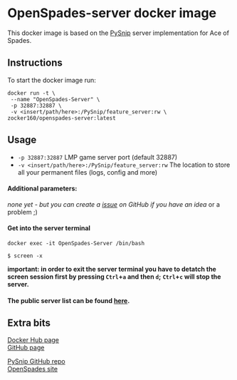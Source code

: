 # OpenSpades-server docker image
This docker image is based on the [PySnip](https://github.com/NateShoffner/PySnip) server implementation for Ace of Spades.

## Instructions
To start the docker image run:

```
docker run -t \
 --name "OpenSpades-Server" \
 -p 32887:32887 \
 -v <insert/path/here>:/PySnip/feature_server:rw \
zocker160/openspades-server:latest
```
## Usage

- `-p 32887:32887` LMP game server port (default 32887)
- `-v <insert/path/here>:/PySnip/feature_server:rw` The location to store all your permanent files (logs, config and more)

#### Additional parameters:

*none yet - but you can create a [issue](https://github.com/zocker-160/OpenSpades-server-docker/issues) on GitHub if you have an idea* or a problem ;)

#### Get into the server terminal

```
docker exec -it OpenSpades-Server /bin/bash

$ screen -x
```

**important: in order to exit the server terminal you have to detatch the screen session first by pressing `Ctrl`+`a` and then `d`;**
**`Ctrl`+`c` will stop the server.**

#### The public server list can be found [here](https://www.buildandshoot.com/servers/).

## Extra bits
[Docker Hub page](https://hub.docker.com/r/zocker160/openspades-server/)  
[GitHub page](https://github.com/zocker-160/OpenSpades-server-docker)

[PySnip GitHub repo](https://github.com/NateShoffner/PySnip)  
[OpenSpades site](http://openspades.yvt.jp/)
